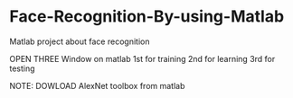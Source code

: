 # Face-Recognition-By-using-Matlab
Matlab project about face recognition

OPEN THREE Window on matlab 
1st for training 
2nd for learning 
3rd for testing

NOTE:
DOWLOAD 
AlexNet toolbox from matlab

